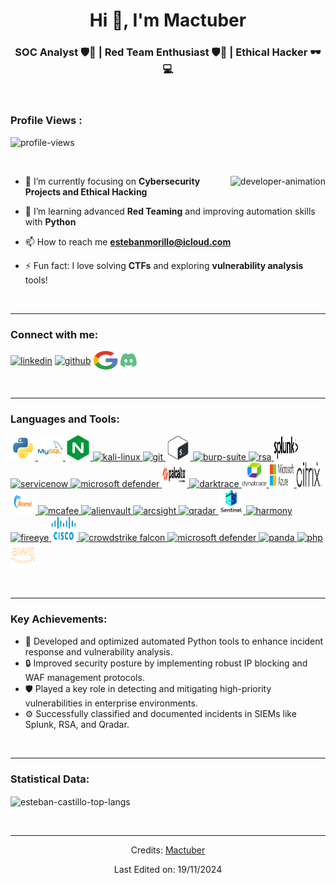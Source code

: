 <h1 align="center">Hi 👋, I'm Mactuber</h1>
<h3 align="center">SOC Analyst 🛡️🔵 | Red Team Enthusiast 🛡️🔴 | Ethical Hacker 🕶️💻</h3>

<br>

<p align="right"> <h3>Profile Views :</h3> <img src="https://komarev.com/ghpvc/?username=esteban-castillo&label=Profile%20views&color=0e75b6&style=flat"
    alt="profile-views" /> 
</p>

<br>

<p><img align="right" src="https://github.com/Adam-pw/Adam-pw/blob/main/animation_500_kxa883sd.gif" alt="developer-animation" /></p>

- 🔭 I’m currently focusing on **Cybersecurity Projects and Ethical Hacking**

- 🌱 I’m learning advanced **Red Teaming** and improving automation skills with **Python**

- 📫 How to reach me **estebanmorillo@icloud.com**

- ⚡ Fun fact: I love solving **CTFs** and exploring **vulnerability analysis** tools!

<br>

---

<h3 align="left">Connect with me:</h3>
<p align="left">
  <a href="www.linkedin.com/in/jeremías-esteban-castillo-morillo-811806231" target="blank"><img align="center"
      src="https://raw.githubusercontent.com/rahuldkjain/github-profile-readme-generator/master/src/images/icons/Social/linked-in-alt.svg"
      alt="linkedin" height="30" width="40" /></a>
  <a href="https://github.com/Mactuber" target="blank"><img align="center"
      src="https://raw.githubusercontent.com/rahuldkjain/github-profile-readme-generator/master/src/images/icons/Social/github.svg"
      alt="github" height="30" width="40" /></a>
  <a href="https://sites.google.com/view/jeremias-esteban-castillo/inicio" target="blank"><img align="center"
      src="https://raw.githubusercontent.com/devicons/devicon/master/icons/google/google-original.svg"
      alt="google site" height="30" width="40" /></a>
  <a href="https://discordapp.com/users/1035685063175712779" target="blank"><img align="center"
      src="https://github.com/devicons/devicon/blob/master/docs/assets/css/discord-logo.svg"
      alt="google site" height="30" width="40" /></a>
</p>

<br>

---

<h3 align="left">Languages and Tools:</h3>
<p align="left"> 
    <!-- Python -->
    <a href="https://www.python.org/" target="_blank" rel="noreferrer"> 
        <img src="https://raw.githubusercontent.com/devicons/devicon/master/icons/python/python-original.svg" alt="python" width="40" height="40"/> 
    </a>
    <!-- MySQL -->
    <a href="https://www.mysql.com/" target="_blank" rel="noreferrer"> 
        <img src="https://raw.githubusercontent.com/devicons/devicon/master/icons/mysql/mysql-original-wordmark.svg" alt="mysql" width="40" height="40"/> 
    </a>
    <!-- Nginx -->
    <a href="https://nginx.org/" target="_blank" rel="noreferrer"> 
        <img src="https://raw.githubusercontent.com/devicons/devicon/master/icons/nginx/nginx-original.svg" alt="nginx" width="40" height="40"/> 
    </a>
    <!-- Kali Linux -->
    <a href="https://www.kali.org/" target="_blank" rel="noreferrer">
        <img src="https://github.com/simple-icons/simple-icons/blob/develop/icons/kalilinux.svg" alt="kali-linux" width="40" height="40"/>
    </a>
    <!-- Git -->
    <a href="https://git-scm.com/" target="_blank" rel="noreferrer">
        <img src="https://www.vectorlogo.zone/logos/git-scm/git-scm-icon.svg" alt="git" width="40" height="40"/>
    </a>
    <!-- Bash -->
    <a href="https://www.gnu.org/software/bash/" target="_blank" rel="noreferrer">
        <img src="https://raw.githubusercontent.com/devicons/devicon/master/icons/bash/bash-original.svg" alt="bash" width="40" height="40"/>
    </a>
    <!-- Burp Suite -->
    <a href="https://portswigger.net/burp" target="_blank" rel="noreferrer">
        <img src="https://github.com/simple-icons/simple-icons/blob/develop/icons/burpsuite.svg" alt="burp-suite" width="40" height="40"/>
    </a>
    <!-- RSA -->
    <a href="https://www.rsa.com/" target="_blank" rel="noreferrer">
        <img src="https://upload.wikimedia.org/wikipedia/commons/e/ef/RSA_Security_201x_logo.svg" alt="rsa" width="40" height="40"/>
    </a>
    <!-- Splunk -->
    <a href="https://www.splunk.com/" target="_blank" rel="noreferrer">
        <img src="https://github.com/cncf/landscape/blob/master/hosted_logos/splunk.svg" alt="splunk" width="40" height="40"/>
    </a>
    <!-- Service Now -->
    <a href="https://www.servicenow.com/" target="_blank" rel="noreferrer">
        <img src="https://upload.wikimedia.org/wikipedia/commons/5/57/ServiceNow_logo.svg" alt="servicenow" width="40" height="40"/>
    </a>
    <!-- Microsoft Defender Security Center -->
    <a href="https://www.microsoft.com/en-us/security/business/threat-protection/microsoft-defender" target="_blank" rel="noreferrer">
        <img src="https://upload.wikimedia.org/wikipedia/commons/a/a4/Windows-defender.svg" alt="microsoft defender" width="40" height="40"/>
    </a>
    <!-- Cortex XDR -->
    <a href="https://www.paloaltonetworks.com/cortex/cortex-xdr" target="_blank" rel="noreferrer">
        <img src="https://github.com/cncf/landscape/blob/master/hosted_logos/palo-alto-networks.svg" alt="cortex xdr" width="40" height="40"/>
    </a>
    <!-- Darktrace -->
    <a href="https://www.darktrace.com/" target="_blank" rel="noreferrer">
        <img src="https://logotyp.us/file/darktrace.svg" alt="darktrace" width="40" height="40"/>
    </a>
    <!-- Dynatrace -->
    <a href="https://www.dynatrace.com/" target="_blank" rel="noreferrer">
        <img src="https://github.com/cncf/landscape/blob/master/hosted_logos/dynatrace.svg" alt="dynatrace" width="40" height="40"/>
    </a>
    <!-- Azure -->
    <a href="https://azure.microsoft.com/" target="_blank" rel="noreferrer">
        <img src="https://github.com/cncf/landscape/blob/master/hosted_logos/microsoft-azure.svg" alt="azure" width="40" height="40"/>
    </a>
    <!-- Citrix -->
    <a href="https://www.citrix.com/" target="_blank" rel="noreferrer">
        <img src="https://github.com/cncf/landscape/blob/master/hosted_logos/citrix.svg" alt="citrix" width="40" height="40"/>
    </a>
    <!-- Akamai -->
    <a href="https://www.akamai.com/" target="_blank" rel="noreferrer">
        <img src="https://github.com/cncf/landscape/blob/master/hosted_logos/akamai.svg" alt="akamai" width="40" height="40"/>
    </a>
    <!-- McAfee -->
    <a href="https://www.mcafee.com/" target="_blank" rel="noreferrer">
        <img src="https://upload.wikimedia.org/wikipedia/commons/c/cf/McAfee_logo.svg" alt="mcafee" width="40" height="40"/>
    </a>
    <!-- AlienVault -->
    <a href="https://www.alienvault.com/" target="_blank" rel="noreferrer">
        <img src="https://www.maltego.com/images/uploads/alienvault-otx-logo.png" alt="alienvault" width="40" height="40"/>
    </a>
    <!-- ArcSight -->
    <a href="https://www.microfocus.com/en-us/products/arcsight-siem/overview" target="_blank" rel="noreferrer">
        <img src="https://upload.wikimedia.org/wikipedia/commons/4/4f/ArcSight_logo.svg" alt="arcsight" width="40" height="40"/>
    </a>
    <!-- QRadar -->
    <a href="https://www.ibm.com/security/security-intelligence/qradar" target="_blank" rel="noreferrer">
        <img src="https://upload.wikimedia.org/wikipedia/commons/1/15/Logo_IBM-qradar.png" alt="qradar" width="40" height="40"/>
    </a>
    <!-- Azure Sentinel -->
    <a href="https://azure.microsoft.com/en-us/services/azure-sentinel/" target="_blank" rel="noreferrer">
        <img src="https://github.com/cncf/landscape/blob/master/hosted_logos/sentinel.svg" alt="azure sentinel" width="40" height="40"/>
    </a>
    <!-- Harmony -->
    <a href="https://www.checkpoint.com/cyber-security/harmony/" target="_blank" rel="noreferrer">
        <img src="https://upload.wikimedia.org/wikipedia/commons/f/f3/Check_Point_logo_2022.svg" alt="harmony" width="40" height="40"/>
    </a>
    <!-- FireEye -->
    <a href="https://www.fireeye.com/" target="_blank" rel="noreferrer">
        <img src="https://upload.wikimedia.org/wikipedia/commons/f/f6/FireEye.svg" alt="fireeye" width="40" height="40"/>
    </a>
    <!-- Cisco Secure Endpoint -->
    <a href="https://www.cisco.com/c/en/us/products/security/secure-endpoint.html" target="_blank" rel="noreferrer">
        <img src="https://github.com/cncf/landscape/blob/master/hosted_logos/cisco-container-platform.svg" alt="cisco secure endpoint" width="40" height="40"/>
    </a>
    <!-- Crowdstrike Falcon -->
    <a href="https://www.crowdstrike.com/endpoint-security/" target="_blank" rel="noreferrer">
        <img src="https://upload.wikimedia.org/wikipedia/commons/4/4f/CrowdStrike_logo.svg" alt="crowdstrike falcon" width="40" height="40"/>
    </a>
    <!-- ATP Microsoft Defender -->
    <a href="https://www.microsoft.com/en-us/security/business/threat-protection/microsoft-defender" target="_blank" rel="noreferrer">
        <img src="https://upload.wikimedia.org/wikipedia/commons/4/44/Microsoft_logo.svg" alt="microsoft defender" width="40" height="40"/>
    </a>
    <!-- Panda -->
    <a href="https://www.pandasecurity.com/" target="_blank" rel="noreferrer">
        <img src="https://upload.wikimedia.org/wikipedia/commons/3/35/Panda_Security_Logo_HighRes.svg" alt="panda" width="40" height="40"/>
    </a>
    <!-- PHP -->
    <a href="https://www.php.net/manual/es/intro-whatis.php" target="_blank" rel="noreferrer">
        <img src="https://upload.wikimedia.org/wikipedia/commons/2/27/PHP-logo.svg" alt="php" width="40" height="40"/>
    </a>
    <!-- AWS -->
    <a href="https://aws.amazon.com/es/" target="_blank" rel="noreferrer">
        <img src="https://github.com/devicons/devicon/blob/master/icons/amazonwebservices/amazonwebservices-line-wordmark.svg" alt="php" width="40" height="40"/>
    </a>
</p>

<br>

---

<h3 align="left">Key Achievements:</h3>
<ul>
    <li>🚀 Developed and optimized automated Python tools to enhance incident response and vulnerability analysis.</li>
    <li>🔒 Improved security posture by implementing robust IP blocking and WAF management protocols.</li>
    <li>🛡️ Played a key role in detecting and mitigating high-priority vulnerabilities in enterprise environments.</li>
    <li>⚙️ Successfully classified and documented incidents in SIEMs like Splunk, RSA, and Qradar.</li>
</ul>

<br>

---

<h3>Statistical Data:</h3>
<p><img align="center"
    src="https://github-readme-stats.vercel.app/api/top-langs?username=Mactuber&show_icons=true&locale=en&bg_color=0d1117&text_color=ffffff&layout=compact&langs_count=6"
    alt="esteban-castillo-top-langs" /></p>
<br>

---

<p align="center">Credits: <a href="https://github.com/Mactuber">Mactuber</a></p>
<p align="center">Last Edited on: 19/11/2024</p>
